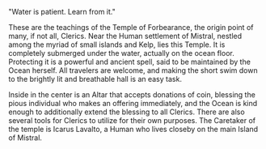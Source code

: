  
"Water is patient. Learn from it."

These are the teachings of the Temple of Forbearance, the origin point of many, if not all, Clerics. 
Near the Human settlement of Mistral, nestled among the myriad of small islands and Kelp, lies this Temple. It is completely submerged under the water, actually on the ocean floor. Protecting it is a powerful and ancient spell, said to be maintained by the Ocean herself. All travelers are welcome, and making the short swim down to the brightly lit and breathable hall is an easy task. 

Inside in the center is an Altar that accepts donations of coin, blessing the pious individual who makes an offering immediately, and the Ocean is kind enough to additionally extend the blessing to all Clerics. There are also several tools for Clerics to utilize for their own purposes. The Caretaker of the temple is Icarus Lavalto, a Human who lives closeby on the main Island of Mistral. 